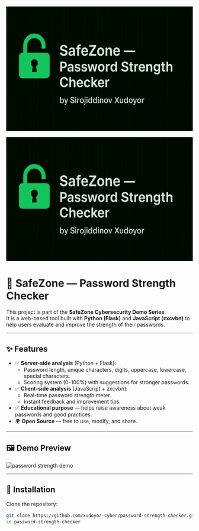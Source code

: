 ![Project Banner](assets/banner.png)

<p align="center">
  <img src="assets/banner.png" alt="Project Banner" width="600">
</p>

# 🔐 SafeZone — Password Strength Checker

This project is part of the **SafeZone Cybersecurity Demo Series**.  
It is a web-based tool built with **Python (Flask)** and **JavaScript (zxcvbn)** to help users evaluate and improve the strength of their passwords.

---

## ✨ Features

- ✅ **Server-side analysis** (Python + Flask):
  - Password length, unique characters, digits, uppercase, lowercase, special characters.
  - Scoring system (0–100%) with suggestions for stronger passwords.
- ✅ **Client-side analysis** (JavaScript + zxcvbn):
  - Real-time password strength meter.
  - Instant feedback and improvement tips.
- ✅ **Educational purpose** — helps raise awareness about weak passwords and good practices.
- 🌍 **Open Source** — free to use, modify, and share.

---

## 🖼️ Demo Preview

![password strength demo](https://via.placeholder.com/800x400.png?text=Password+Strength+Checker+Demo)

---

## 🚀 Installation

Clone the repository:

```bash
git clone https://github.com/xudoyor-cyber/password-strength-checker.git
cd password-strength-checker
